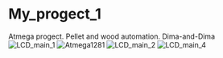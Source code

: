 # My_progect_1
Atmega progect.   Pellet and wood automation.  Dima-and-Dima
![LCD_main_1](https://user-images.githubusercontent.com/79898241/162525797-872d0340-c843-425f-84df-3a4741556f5a.jpg)
![Atmega1281](https://user-images.githubusercontent.com/79898241/162525834-e8818d7b-938b-4cbc-b3d7-39983b4bdfdf.jpg)
![LCD_main_2](https://user-images.githubusercontent.com/79898241/162526053-4640657c-0a56-4c38-891e-3578fc40cd13.jpg)
![LCD_main_4](https://user-images.githubusercontent.com/79898241/162526331-c015b664-129a-43c1-b99e-41c9833bceda.jpg)
